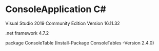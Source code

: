 # ConsoleApplication C#
Visual Studio 2019 Community Edition Version 16.11.32

.net framework 4.7.2

package ConsoleTable (Install-Package ConsoleTables -Version 2.4.0)
